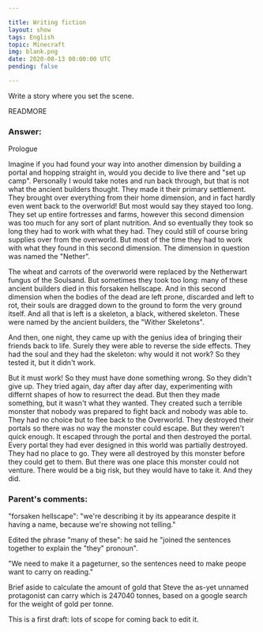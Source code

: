 ```yaml
---

title: Writing fiction
layout: show
tags: English
topic: Minecraft
img: blank.png
date: 2020-08-13 00:00:00 UTC
pending: false

---
```


Write a story where you set the scene.

READMORE

### Answer:

Prologue

Imagine if you had found your way into another dimension by building a portal and hopping straight in, would you decide to live there and "set up camp". Personally I would take notes and run back through, but that is not what the ancient builders thought. They made it their primary settlement. They brought over everything from their home dimension, and in fact hardly even went back to the overworld! But most would say they stayed too long. They set up entire fortresses and farms, however this second dimension was too much for any sort of plant nutrition. And so eventually they took so long they had to work with what they had. They could still of course bring supplies over from the overworld. But most of the time  they had to work with what they found in this second dimension. The dimension in question was named the "Nether".

The wheat and carrots of the overworld were replaced by the Netherwart fungus of the Soulsand. But sometimes they took too long: many of these ancient builders died in this forsaken hellscape. And in this second dimension when the bodies of the dead are left prone, discarded and left to rot, their souls are dragged down to the ground to form the very ground itself. And all that is left is a skeleton, a black, withered skeleton. These were named by the ancient builders, the "Wither Skeletons".


And then, one night, they came up with the genius idea of bringing their friends back to life. Surely they were able to reverse the side effects. They had the soul and they had the skeleton: why would it not work? So they tested it, but it didn't work.

But it must work! So they must have done something wrong. So they didn't give up. They tried again, day after day after day, experimenting with differnt shapes of how to resurrect the dead. But then they made something, but it wasn't what they wanted. They created such a terrible monster that nobody was prepared to fight back and nobody was able to. They had no choice but to flee back to the Overworld. They destroyed their portals so there was no way the monster could escape. But they weren't quick enough. It escaped through the portal and then destroyed the portal. Every portal they had ever designed in this world was partially destroyed. They had no place to go. They were all destroyed by this monster before they could get to them. But there was one place this monster could not venture. There would be a big risk, but they would have to take it. And they did.



### Parent's comments:

"forsaken hellscape": "we're describing it by its appearance despite it having a name, because we're showing not telling."

Edited the phrase "many of these": he said he "joined the sentences together to explain the "they" pronoun".

"We need to make it a pageturner, so the sentences need to make peope want to carry on reading."

Brief aside to calculate the amount of gold that Steve the as-yet unnamed protagonist can carry which is 247040 tonnes, based on a google search for the weight of gold per tonne.

This is a first draft: lots of scope for coming back to edit it.
